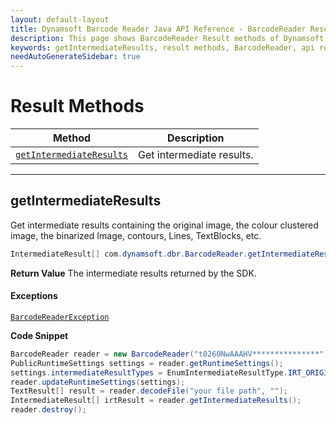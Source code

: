 ```yaml
---
layout: default-layout
title: Dynamsoft Barcode Reader Java API Reference - BarcodeReader Result Methods
description: This page shows BarcodeReader Result methods of Dynamsoft Barcode Reader for Java SDK API Reference.
keywords: getIntermediateResults, result methods, BarcodeReader, api reference, java
needAutoGenerateSidebar: true
---
```



# Result Methods

  | Method               | Description |
  |----------------------|-------------|
  | [`getIntermediateResults`](#getintermediateresults) | Get intermediate results. |

  ---





## getIntermediateResults
Get intermediate results containing the original image, the colour clustered image, the binarized Image, contours, Lines, TextBlocks, etc.

```java
IntermediateResult[] com.dynamsoft.dbr.BarcodeReader.getIntermediateResults() throws BarcodeReaderException 
```   

**Return Value**
The intermediate results returned by the SDK.


#### Exceptions
[`BarcodeReaderException`](../class/BarcodeReaderException.md)


**Code Snippet**
```java
BarcodeReader reader = new BarcodeReader("t0260NwAAAHV***************");
PublicRuntimeSettings settings = reader.getRuntimeSettings();
settings.intermediateResultTypes = EnumIntermediateResultType.IRT_ORIGINAL_IMAGE | EnumIntermediateResultType.IRT_COLOUR_CLUSTERED_IMAGE | EnumIntermediateResultType.IRT_COLOUR_CONVERTED_GRAYSCALE_IMAGE;
reader.updateRuntimeSettings(settings);
TextResult[] result = reader.decodeFile("your file path", "");
IntermediateResult[] irtResult = reader.getIntermediateResults();
reader.destroy();
```



